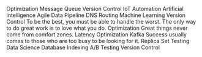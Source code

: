Optimization Message Queue Version Control IoT Automation Artificial Intelligence
Agile Data Pipeline DNS Routing Machine Learning Version Control To be the best, you must be able to handle the worst. The only way to do great work is to love what you do. Optimization Great things never come from comfort zones. Latency Optimization Kafka
Success usually comes to those who are too busy to be looking for it. Replica Set Testing Data Science Database Indexing A/B Testing Version Control
